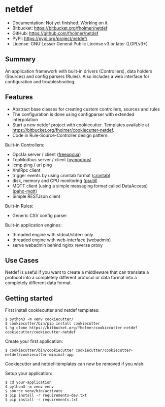 netdef
======

* Documentation: Not yet finished. Working on it.
* Bitbucket: https://bitbucket.org/fholmer/netdef
* GitHub: https://github.com/fholmer/netdef
* PyPI: https://pypi.org/project/netdef/
* License: GNU Lesser General Public License v3 or later (LGPLv3+)

Summary
-------

An application framework with built-in drivers (Controllers),
data holders (Sources) and config parsers (Rules).
Also includes a web interface for configuration and troubleshooting.

Features
--------

* Abstract base classes for creating custom controllers, sources and rules
* The configuration is done using configparser with extended interpolation
* Start a new netdef project with cookiecutter. Templates available at https://bitbucket.org/fholmer/cookiecutter-netdef.
* Code in Rule-Source-Controller design pattern.

Built-in Controllers:

* OpcUa server / client ([freeopcua](https://pypi.org/project/freeopcua/))
* TcpModbus server / client ([pymodbus](https://pypi.org/project/pymodbus/))
* icmp ping / url ping
* XmlRpc client
* trigger events by using crontab format ([crontab](https://pypi.org/project/crontab/))
* disk, memory and CPU monitoring ([psutil](https://pypi.org/project/psutil/))
* MQTT client (using a simple messaging format called DataAccess) ([paho-mqtt](https://pypi.org/project/paho-mqtt/))
* Simple RESTJson client

Built-in Rules:

* Generic CSV config parser

Built-in application engines:

* threaded engine with stdout/stderr only
* threaded engine with web-interface (webadmin)
* serve webadmin behind nginx reverse proxy

Use Cases
---------

Netdef is useful if you want to create a middleware that can translate a
protocol into a completely different protocol or data format into a completely
different data format.

Getting started
---------------

First install cookiecutter and netdef templates:

    $ python3 -m venv cookiecutter/
    $ cookiecutter/bin/pip install cookiecutter
    $ hg clone https://bitbucket.org/fholmer/cookiecutter-netdef cookiecutter/cookiecutter-netdef

Create your first application:

    $ cookiecutter/bin/cookiecutter cookiecutter/cookiecutter-netdef/cookiecutter-minimal-app

Cookiecutter and netdef-templates can now be removed if you wish.

Setup your application:

    $ cd your-application
    $ python3 -m venv venv
    $ source venv/bin/activate
    $ pip install -r requirements-dev.txt
    $ pip install -r requirements.txt
